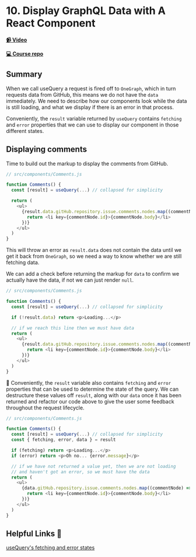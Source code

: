 # 10. Display GraphQL Data with A React Component

**[📹 Video](https://egghead.io/lessons/graphql-display-graphql-data-with-a-react-component?pl=build-a-github-issue-viewer-in-react-and-graphql-be5a)**

**[💻 Course repo](https://github.com/theianjones/egghead-graphql-subscriptions)**

## Summary

When we call useQuery a request is fired off to `OneGraph`, which in turn requests data from GitHub, this means we do not have the `data` immediately. We need to describe how our components look while the data is still loading, and what we display if there is an error in that process.

Conveniently, the `result` variable returned by `useQuery` contains `fetching` and `error` properties that we can use to display our component in those different states.

## Displaying comments

Time to build out the markup to display the comments from GitHub.

```js
// src/components/Comments.js

function Comments() {
  const [result] = useQuery(...) // collapsed for simplicity

  return (
    <ul>
      {result.data.gitHub.repository.issue.comments.nodes.map((commentNode) => {
        return <li key={commentNode.id}>{commentNode.body}</li>
      })}
    </ul>
  )
}
```

This will throw an error as `result.data` does not contain the data until we get it back from `OneGraph`, so we need a way to know whether we are still fetching data.

We can add a check before returning the markup for `data` to confirm we actually have the data, if not we can just render `null`.

```js
// src/components/Comments.js

function Comments() {
  const [result] = useQuery(...) // collapsed for simplicity

  if (!result.data) return <p>Loading...</p>

  // if we reach this line then we must have data
  return (
    <ul>
      {result.data.gitHub.repository.issue.comments.nodes.map((commentNode) => {
        return <li key={commentNode.id}>{commentNode.body}</li>
      })}
    </ul>
  )
}
```

🤔 Conveniently, the `result` variable also contains `fetching` and `error` properties that can be used to determine the state of the query. We can destructure these values off `result`, along with our `data` once it has been returned and refactor our code above to give the user some feedback throughout the request lifecycle.

```js
// src/components/Comments.js

function Comments() {
  const [result] = useQuery(...) // collapsed for simplicity
  const { fetching, error, data } = result

  if (fetching) return <p>Loading...</p>
  if (error) return <p>Oh no... {error.message}</p>

  // if we have not returned a value yet, then we are not loading
  // and haven't got an error, so we must have the data
  return (
    <ul>
      {data.gitHub.repository.issue.comments.nodes.map((commentNode) => {
        return <li key={commentNode.id}>{commentNode.body}</li>
      })}
    </ul>
  )
}
```

## Helpful Links 🤔

[useQuery's fetching and error states](https://formidable.com/open-source/urql/docs/#querying-data)
